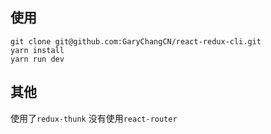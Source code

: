 ## 使用

```
git clone git@github.com:GaryChangCN/react-redux-cli.git
yarn install
yarn run dev
```

## 其他
使用了`redux-thunk`
没有使用`react-router`